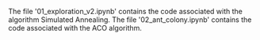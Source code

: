 The file '01_exploration_v2.ipynb' contains the code associated with the algorithm Simulated Annealing.
The file '02_ant_colony.ipynb' contains the code associated with the ACO algorithm.
